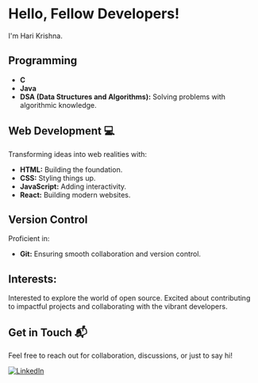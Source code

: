 # Hello, Fellow Developers! 

I'm Hari Krishna.

## Programming 
- **C** 
- **Java** 
- **DSA (Data Structures and Algorithms):** Solving problems with algorithmic knowledge.

## Web Development 💻
Transforming ideas into web realities with:
- **HTML:** Building the foundation.
- **CSS:** Styling things up.
- **JavaScript:** Adding interactivity.
- **React:** Building modern websites.

## Version Control 
Proficient in:
- **Git:** Ensuring smooth collaboration and version control.

## Interests:
Interested to explore the world of open source. Excited about contributing to impactful projects and collaborating with the vibrant developers.

## Get in Touch 📬
Feel free to reach out for collaboration, discussions, or just to say hi!

[![LinkedIn](https://img.shields.io/badge/LinkedIn-Connect-blue)](https://in.linkedin.com/in/hari-krishna-r-86659b249)

